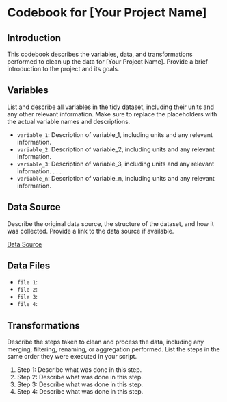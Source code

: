 # Codebook for [Your Project Name]

## Introduction

This codebook describes the variables, data, and transformations performed to clean up the data for [Your Project Name]. Provide a brief introduction to the project and its goals.

## Variables

List and describe all variables in the tidy dataset, including their units and any other relevant information. Make sure to replace the placeholders with the actual variable names and descriptions.

- `variable_1`: Description of variable_1, including units and any relevant information.
- `variable_2`: Description of variable_2, including units and any relevant information.
- `variable_3`: Description of variable_3, including units and any relevant information.
  .
  .
  .
- `variable_n`: Description of variable_n, including units and any relevant information.

## Data Source

Describe the original data source, the structure of the dataset, and how it was collected. Provide a link to the data source if available.

[Data Source](URL_to_data_source)

## Data Files
- `file 1`: 
- `file 2`: 
- `file 3`: 
- `file 4`: 

## Transformations

Describe the steps taken to clean and process the data, including any merging, filtering, renaming, or aggregation performed. List the steps in the same order they were executed in your script.

1. Step 1: Describe what was done in this step.
2. Step 2: Describe what was done in this step.
3. Step 3: Describe what was done in this step.
4. Step 4: Describe what was done in this step.
